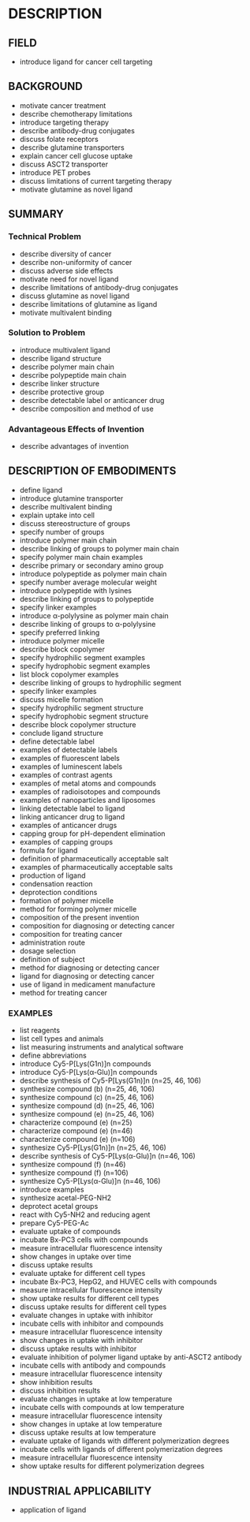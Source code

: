 # DESCRIPTION

## FIELD

- introduce ligand for cancer cell targeting

## BACKGROUND

- motivate cancer treatment
- describe chemotherapy limitations
- introduce targeting therapy
- describe antibody-drug conjugates
- discuss folate receptors
- describe glutamine transporters
- explain cancer cell glucose uptake
- discuss ASCT2 transporter
- introduce PET probes
- discuss limitations of current targeting therapy
- motivate glutamine as novel ligand

## SUMMARY

### Technical Problem

- describe diversity of cancer
- describe non-uniformity of cancer
- discuss adverse side effects
- motivate need for novel ligand
- describe limitations of antibody-drug conjugates
- discuss glutamine as novel ligand
- describe limitations of glutamine as ligand
- motivate multivalent binding

### Solution to Problem

- introduce multivalent ligand
- describe ligand structure
- describe polymer main chain
- describe polypeptide main chain
- describe linker structure
- describe protective group
- describe detectable label or anticancer drug
- describe composition and method of use

### Advantageous Effects of Invention

- describe advantages of invention

## DESCRIPTION OF EMBODIMENTS

- define ligand
- introduce glutamine transporter
- describe multivalent binding
- explain uptake into cell
- discuss stereostructure of groups
- specify number of groups
- introduce polymer main chain
- describe linking of groups to polymer main chain
- specify polymer main chain examples
- describe primary or secondary amino group
- introduce polypeptide as polymer main chain
- specify number average molecular weight
- introduce polypeptide with lysines
- describe linking of groups to polypeptide
- specify linker examples
- introduce α-polylysine as polymer main chain
- describe linking of groups to α-polylysine
- specify preferred linking
- introduce polymer micelle
- describe block copolymer
- specify hydrophilic segment examples
- specify hydrophobic segment examples
- list block copolymer examples
- describe linking of groups to hydrophilic segment
- specify linker examples
- discuss micelle formation
- specify hydrophilic segment structure
- specify hydrophobic segment structure
- describe block copolymer structure
- conclude ligand structure
- define detectable label
- examples of detectable labels
- examples of fluorescent labels
- examples of luminescent labels
- examples of contrast agents
- examples of metal atoms and compounds
- examples of radioisotopes and compounds
- examples of nanoparticles and liposomes
- linking detectable label to ligand
- linking anticancer drug to ligand
- examples of anticancer drugs
- capping group for pH-dependent elimination
- examples of capping groups
- formula for ligand
- definition of pharmaceutically acceptable salt
- examples of pharmaceutically acceptable salts
- production of ligand
- condensation reaction
- deprotection conditions
- formation of polymer micelle
- method for forming polymer micelle
- composition of the present invention
- composition for diagnosing or detecting cancer
- composition for treating cancer
- administration route
- dosage selection
- definition of subject
- method for diagnosing or detecting cancer
- ligand for diagnosing or detecting cancer
- use of ligand in medicament manufacture
- method for treating cancer

### EXAMPLES

- list reagents
- list cell types and animals
- list measuring instruments and analytical software
- define abbreviations
- introduce Cy5-P[Lys(G1n)]n compounds
- introduce Cy5-P[Lys(α-Glu)]n compounds
- describe synthesis of Cy5-P[Lys(G1n)]n (n=25, 46, 106)
- synthesize compound (b) (n=25, 46, 106)
- synthesize compound (c) (n=25, 46, 106)
- synthesize compound (d) (n=25, 46, 106)
- synthesize compound (e) (n=25, 46, 106)
- characterize compound (e) (n=25)
- characterize compound (e) (n=46)
- characterize compound (e) (n=106)
- synthesize Cy5-P[Lys(G1n)]n (n=25, 46, 106)
- describe synthesis of Cy5-P[Lys(α-Glu)]n (n=46, 106)
- synthesize compound (f) (n=46)
- synthesize compound (f) (n=106)
- synthesize Cy5-P[Lys(α-Glu)]n (n=46, 106)
- introduce examples
- synthesize acetal-PEG-NH2
- deprotect acetal groups
- react with Cy5-NH2 and reducing agent
- prepare Cy5-PEG-Ac
- evaluate uptake of compounds
- incubate Bx-PC3 cells with compounds
- measure intracellular fluorescence intensity
- show changes in uptake over time
- discuss uptake results
- evaluate uptake for different cell types
- incubate Bx-PC3, HepG2, and HUVEC cells with compounds
- measure intracellular fluorescence intensity
- show uptake results for different cell types
- discuss uptake results for different cell types
- evaluate changes in uptake with inhibitor
- incubate cells with inhibitor and compounds
- measure intracellular fluorescence intensity
- show changes in uptake with inhibitor
- discuss uptake results with inhibitor
- evaluate inhibition of polymer ligand uptake by anti-ASCT2 antibody
- incubate cells with antibody and compounds
- measure intracellular fluorescence intensity
- show inhibition results
- discuss inhibition results
- evaluate changes in uptake at low temperature
- incubate cells with compounds at low temperature
- measure intracellular fluorescence intensity
- show changes in uptake at low temperature
- discuss uptake results at low temperature
- evaluate uptake of ligands with different polymerization degrees
- incubate cells with ligands of different polymerization degrees
- measure intracellular fluorescence intensity
- show uptake results for different polymerization degrees

## INDUSTRIAL APPLICABILITY

- application of ligand

